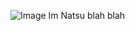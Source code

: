 ![Image](https://github.com/user-attachments/assets/9786521e-b642-4213-9363-dfae04818333)
Im Natsu blah blah 
